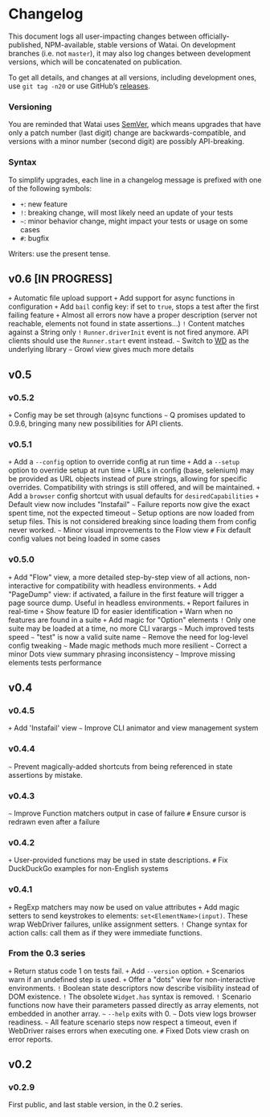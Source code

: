 Changelog
=========

This document logs all user-impacting changes between officially-published, NPM-available, stable versions of Watai.
On development branches (i.e. not `master`), it may also log changes between development versions, which will be concatenated on publication.

To get all details, and changes at all versions, including development ones, use `git tag -n20` or use GitHub’s [releases](https://github.com/MattiSG/Watai/releases).

### Versioning

You are reminded that Watai uses [SemVer](http://semver.org), which means upgrades that have only a patch number (last digit) change are backwards-compatible, and versions with a minor number (second digit) are possibly API-breaking.


### Syntax

To simplify upgrades, each line in a changelog message is prefixed with one of the following symbols:

- `+`: new feature
- `!`: breaking change, will most likely need an update of your tests
- `~`: minor behavior change, might impact your tests or usage on some cases
- `#`: bugfix

Writers: use the present tense.


v0.6 [IN PROGRESS]
----

`+` Automatic file upload support
`+` Add support for async functions in configuration
`+` Add `bail` config key: if set to `true`, stops a test after the first failing feature
`+` Almost all errors now have a proper description (server not reachable, elements not found in state assertions…)
`!` Content matches against a String only
`!` `Runner.driverInit` event is not fired anymore. API clients should use the `Runner.start` event instead.
`~` Switch to [WD](https://github.com/admc/wd) as the underlying library
`~` Growl view gives much more details


v0.5
----

### v0.5.2

`+` Config may be set through (a)sync functions
`~` Q promises updated to 0.9.6, bringing many new possibilities for API clients.


### v0.5.1

`+` Add a `--config` option to override config at run time
`+` Add a `--setup` option to override setup at run time
`+` URLs in config (base, selenium) may be provided as URL objects instead of pure strings, allowing for specific overrides. Compatibility with strings is still offered, and will be maintained.
`+` Add a `browser` config shortcut with usual defaults for `desiredCapabilities`
`+` Default view now includes "Instafail"
`~` Failure reports now give the exact spent time, not the expected timeout
`~` Setup options are now loaded from setup files. This is not considered breaking since loading them from config never worked.
`~` Minor visual improvements to the Flow view
`#` Fix default config values not being loaded in some cases


### v0.5.0

`+` Add "Flow" view, a more detailed step-by-step view of all actions, non-interactive for compatibility with headless environments.
`+` Add "PageDump" view: if activated, a failure in the first feature will trigger a page source dump. Useful in headless environments.
`+` Report failures in real-time
`+` Show feature ID for easier identification
`+` Warn when no features are found in a suite
`+` Add magic for "Option" elements
`!` Only one suite may be loaded at a time, no more CLI varargs
`~` Much improved tests speed
`~` "test" is now a valid suite name
`~` Remove the need for log-level config tweaking
`~` Made magic methods much more resilient
`~` Correct a minor Dots view summary phrasing inconsistency
`~` Improve missing elements tests performance


v0.4
----

### v0.4.5

`+` Add 'Instafail' view
`~` Improve CLI animator and view management system


### v0.4.4

`~` Prevent magically-added shortcuts from being referenced in state assertions by mistake.


### v0.4.3

`~` Improve Function matchers output in case of failure
`#` Ensure cursor is redrawn even after a failure


### v0.4.2
`+` User-provided functions may be used in state descriptions.
`#` Fix DuckDuckGo examples for non-English systems


### v0.4.1

`+` RegExp matchers may now be used on value attributes
`+` Add magic setters to send keystrokes to elements: `set<ElementName>(input)`. These wrap WebDriver failures, unlike assignment setters.
`!` Change syntax for action calls: call them as if they were immediate functions.


### From the 0.3 series

`+` Return status code 1 on tests fail.
`+` Add `--version` option.
`+` Scenarios warn if an undefined step is used.
`+` Offer a "dots" view for non-interactive environments.
`!` Boolean state descriptors now describe visibility instead of DOM existence.
`!` The obsolete `Widget.has` syntax is removed.
`!` Scenario functions now have their parameters passed directly as array elements, not embedded in another array.
`~` `--help` exits with 0.
`~` Dots view logs browser readiness.
`~` All feature scenario steps now respect a timeout, even if WebDriver raises errors when executing one.
`#` Fixed Dots view crash on error reports.


v0.2
----

### v0.2.9

First public, and last stable version, in the 0.2 series.
